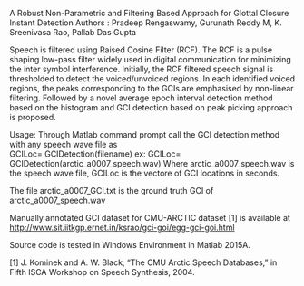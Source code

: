 A Robust Non-Parametric and Filtering Based Approach for Glottal Closure Instant Detection
Authors : Pradeep Rengaswamy, Gurunath Reddy M, K. Sreenivasa Rao, Pallab Das Gupta

Speech is filtered using Raised Cosine Filter (RCF). The RCF is a pulse shaping low-pass filter widely used in digital communication for minimizing the inter symbol interference. Initially, the RCF filtered speech signal is thresholded to detect the voiced/unvoiced regions. In each identified voiced regions, the peaks corresponding to the GCIs are emphasised by non-linear filtering. Followed by a novel average epoch interval detection method based on the histogram and GCI detection based on peak picking approach is proposed. 

Usage: 
Through Matlab command prompt call the GCI detection method with any speech wave file as  
GCILoc= GCIDetection(filename)
ex: GCILoc= GCIDetection(arctic_a0007_speech.wav)
    Where arctic_a0007_speech.wav is the speech wave file, GCILoc is the vectore of GCI locations in seconds.

The file arctic_a0007_GCI.txt is the ground truth GCI of arctic_a0007_speech.wav

Manually annotated GCI dataset for CMU-ARCTIC dataset [1] is available at
http://www.sit.iitkgp.ernet.in/ksrao/gci-goi/egg-gci-goi.html

Source code is tested in Windows Environment in Matlab 2015A.

[1] J. Kominek and A. W. Black, “The CMU Arctic Speech Databases,” in Fifth ISCA Workshop on Speech Synthesis, 2004.
